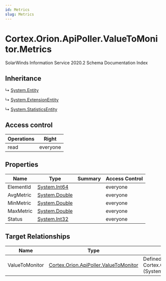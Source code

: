 ```yaml
---
id: Metrics
slug: Metrics
---
```


# Cortex.Orion.ApiPoller.ValueToMonitor.Metrics

SolarWinds Information Service 2020.2 Schema Documentation Index

## Inheritance

↳ [System.Entity](./../System/Entity)

↳ [System.ExtensionEntity](./../System/ExtensionEntity)

↳ [System.StatisticsEntity](./../System/StatisticsEntity)

## Access control

| Operations | Right |
| ------ | ------ |
| read | everyone |

## Properties

| Name | Type | Summary | Access Control |
| ------ | ------ | ------ | ------ |
| ElementId | [System.Int64](https://docs.microsoft.com/en-us/dotnet/api/system.int64) |  | everyone |
| AvgMetric | [System.Double](https://docs.microsoft.com/en-us/dotnet/api/system.double) |  | everyone |
| MinMetric | [System.Double](https://docs.microsoft.com/en-us/dotnet/api/system.double) |  | everyone |
| MaxMetric | [System.Double](https://docs.microsoft.com/en-us/dotnet/api/system.double) |  | everyone |
| Status | [System.Int32](https://docs.microsoft.com/en-us/dotnet/api/system.int32) |  | everyone |

## Target Relationships

| Name | Type | Notes |
| ------ | ------ | ------ |
| ValueToMonitor | [Cortex.Orion.ApiPoller.ValueToMonitor](./../Cortex.Orion.ApiPoller/ValueToMonitor) | Defined by relationship Cortex.Orion.ApiPoller.ValueToMonitorToMetrics (System.Hosting) |

